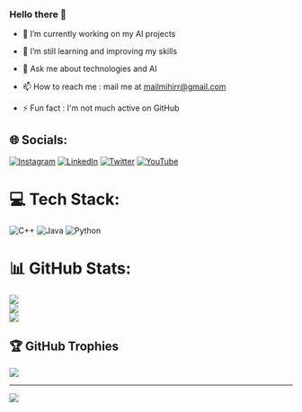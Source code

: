 ### Hello there 👋






- 🔭 I’m currently working on my AI projects
- 🌱 I’m still learning and improving my skills 


- 💬 Ask me about technologies and AI
- 📫 How to reach me : mail me at mailmihirr@gmail.com

- ⚡ Fun fact : I'm not much active on GitHub 


## 🌐 Socials:
[![Instagram](https://img.shields.io/badge/Instagram-%23E4405F.svg?logo=Instagram&logoColor=white)](https://instagram.com/mihirrkumar) [![LinkedIn](https://img.shields.io/badge/LinkedIn-%230077B5.svg?logo=linkedin&logoColor=white)](https://linkedin.com/in/mihirrkumar) [![Twitter](https://img.shields.io/badge/Twitter-%231DA1F2.svg?logo=Twitter&logoColor=white)](https://twitter.com/mihirrkumar) [![YouTube](https://img.shields.io/badge/YouTube-%23FF0000.svg?logo=YouTube&logoColor=white)](https://youtube.com/@mihirrkumar) 

# 💻 Tech Stack:
![C++](https://img.shields.io/badge/c++-%2300599C.svg?style=for-the-badge&logo=c%2B%2B&logoColor=white) ![Java](https://img.shields.io/badge/java-%23ED8B00.svg?style=for-the-badge&logo=java&logoColor=white) ![Python](https://img.shields.io/badge/python-3670A0?style=for-the-badge&logo=python&logoColor=ffdd54)
# 📊 GitHub Stats:
![](https://github-readme-stats.vercel.app/api?username=Mihirkumar1307&theme=radical&hide_border=true&include_all_commits=true&count_private=true)<br/>
![](https://github-readme-streak-stats.herokuapp.com/?user=Mihirkumar1307&theme=radical&hide_border=true)<br/>
![](https://github-readme-stats.vercel.app/api/top-langs/?username=Mihirkumar1307&theme=radical&hide_border=true&include_all_commits=true&count_private=true&layout=compact)

## 🏆 GitHub Trophies
![](https://github-profile-trophy.vercel.app/?username=Mihirkumar1307&theme=radical&no-frame=false&no-bg=true&margin-w=4)

---
[![](https://visitcount.itsvg.in/api?id=Mihirkumar1307&icon=0&color=5)](https://visitcount.itsvg.in)

<!-- Proudly created with GPRM ( https://gprm.itsvg.in ) -->
